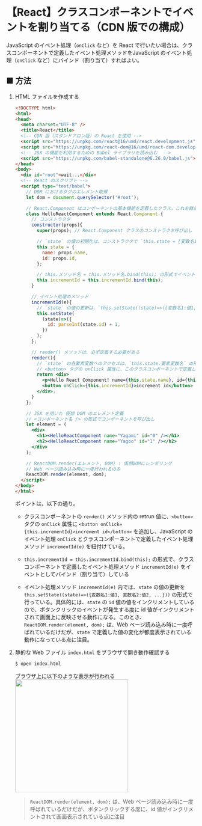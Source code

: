 # 【React】クラスコンポーネントでイベントを割り当てる（CDN 版での構成）

JavaScript のイベント処理（`onClick` など）を React で行いたい場合は、クラスコンポーネントで定義したイベント処理メソッドをJavaScript のイベント処理（`onClick` など）にバインド（割り当て）すればよい。

<!--
この割り当て処理を行うには、以下の２つの処理が必要になる。

1. 例えば、`<button>` タグの `onClick` 属性に割り当てる場合は、クラスコンポーネントの `render()` メソッド内の retrun 値を `<button onClick={this.イベントメソッド名}></button>` の形式で記述し、JavaScript のイベント処理（`onClick` など）とクラスコンポーネントで定義したイベント処理メソッドを紐付ける。
1. `this.イベントメソッド名 = this.イベントメソッド名.bind(this);` の形式で、クラスコンポーネントで定義したイベント処理メソッドをイベントとしてバインド（割り当て）する
-->

## ■ 方法

1. HTML ファイルを作成する
    ```html
    <!DOCTYPE html>
    <html>
    <head>
      <meta charset="UTF-8" />
      <title>React</title>
      <!-- CDN 版（スタンドアロン版）の React を使用 -->
      <script src="https://unpkg.com/react@16/umd/react.development.js"></script>
      <script src="https://unpkg.com/react-dom@16/umd/react-dom.development.js"></script>
      <!-- JSX の機能を利用するための Babel ライブラリを読み込む  -->
      <script src="https://unpkg.com/babel-standalone@6.26.0/babel.js"></script>
    </head>
    <body>
      <div id="root">wait...</div>
      <!-- React のスクリプト -->
      <script type="text/babel">
        // DOM におけるタグのエレメント取得
        let dom = document.querySelector('#root');

        // React.Component はコンポーネントの基本機能を定義したクラス。これを継承することでコンポーネントクラスを定義する
        class HelloReactComponent extends React.Component {
          // コンストラクタ
          constructor(props){
            super(props); // React.Component クラスのコンストラクタ呼び出し

            // `state` の値の初期化は、コンストラクタで `this.state = {変数名1:値1, 変数名2:値2, ...};` の形式で行う
            this.state = {
              name: props.name,
              id: props.id,
            };

            // this.メソッド名 = this.メソッド名.bind(this); の形式でイベントをバインド（割り当て）する
            this.incrementId = this.incrementId.bind(this);
          }

          // イベント処理のメソッド
          incrementId(e){
            // `state` の値の更新は、`this.setState((state)=>({変数名1:値1, 変数名2:値2, ...}))` の形式で行う。
            this.setState(
              (state)=>({
                id: parseInt(state.id) + 1,
              })
            );
          };

          // render() メソッドは、必ず定義する必要がある
          render(){
            // `state` の各要素変数へのアクセスは、`this.state.要素変数名` の形式で行う
            // <button> タグの onClick 属性に、このクラスコンポーネントで定義したイベント処理のメソッドを設定し、両者を紐付ける
            return <div>
              <p>Hello React Component! name={this.state.name}, id={this.state.id}</p>
              <button onClick={this.incrementId}>increment id</button>
            </div>;
          }
        };

        // JSX を用いた 仮想 DOM のエレメント定義
        // <コンポーネント名 /> の形式でコンポーネントを呼び出し
        let element = (
          <div>
            <h1><HelloReactComponent name="Yagami" id="0" /></h1>
            <h2><HelloReactComponent name="Yagoo" id="1" /></h2>
          </div>
        );

        // ReactDOM.render(エレメント, DOM) : 仮想DOMにレンダリング
        // Web ページ読み込み時に一度行われるのみ
        ReactDOM.render(element, dom);
      </script>
    </body>
    </html>
    ```

    ポイントは、以下の通り。

    - クラスコンポーネントの `render()` メソッド内の retrun 値に、`<button>` タグの `onClick` 属性に `<button onClick={this.incrementId}>increment id</button>` を追加し、JavaScript のイベント処理 `onClick` とクラスコンポーネントで定義したイベント処理メソッド `incrementId(e)` を紐付けている。

    - `this.incrementId = this.incrementId.bind(this);` の形式で、クラスコンポーネントで定義したイベント処理メソッド `incrementId(e)` をイベントとしてバインド（割り当て）している

    - イベント処理メソッド `incrementId(e)` 内では、`state` の値の更新を `this.setState((state)=>({変数名1:値1, 変数名2:値2, ...}))` の形式で行っている。具体的には、`state` の `id` 値の値をインクリメントしているので、ボタンクリックのイベントが発生する度に id 値がインクリメントされて画面上に反映させる動作になる。このとき、`ReactDOM.render(element, dom);` は、Web ページ読み込み時に一度呼ばれているだけだが、`state` で定義した値の変化が都度表示されている動作になっている点に注目。

1. 静的な Web ファイル `index.html` をブラウザで開き動作確認する
    ```sh
    $ open index.html
    ```

    ブラウザ上に以下のような表示が行われる<br>
    <img src="https://user-images.githubusercontent.com/25688193/137854197-267180ef-1ea8-43cc-9ad0-f8a5967367ec.png" width="300"><br>

    > `ReactDOM.render(element, dom);` は、Web ページ読み込み時に一度呼ばれているだけだが、ボタンクリックする度に、id 値がインクリメントされて画面表示されている点に注目
